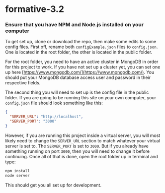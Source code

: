 # formative-3.2

### Ensure that you have NPM and Node.js installed on your computer
To get set up, clone or download the repo, then make some edits to some config files.
First off, rename both `configExample.json` files to `config.json`.
One is located in the root folder, the other is located in the public folder.

For the root folder, you need to have an active cluster in MongoDB in order for this project to work. If you have not set up a cluster yet, you can set one up here [https://www.mongodb.com/](https://www.mongodb.com/).
You should put your MongoDB database access user and password in their respective fields.

The second thing you will need to set up is the config file in the public folder.
If you are going to be running this site on your own computer, your `config.json` file should look something like this:
```json
{
  "SERVER_URL": "http://localhost",
  "SERVER_PORT": "3000"
}
```
However, if you are running this project inside a virtual server, you will most likely need to change the `SERVER_URL` section to match whatever your virtual server is set to. The `SERVER_PORT` is set to `3000`. But if you already have something running on port `3000`, then you will need to change it before continuing.
Once all of that is done, open the root folder up in terminal and type:

```sh
npm install
node server
```

This should get you all set up for development.
